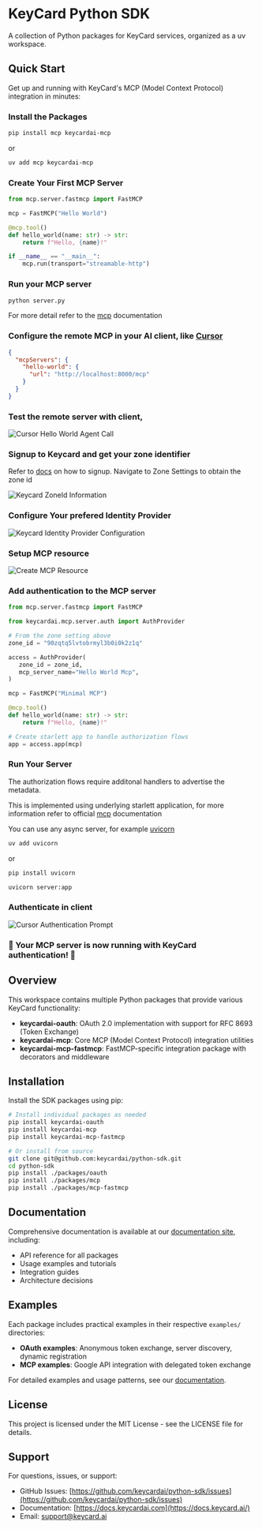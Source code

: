 # KeyCard Python SDK

A collection of Python packages for KeyCard services, organized as a uv workspace.

## Quick Start

Get up and running with KeyCard's MCP (Model Context Protocol) integration in minutes:

### Install the Packages

```bash
pip install mcp keycardai-mcp
```

or 

```bash
uv add mcp keycardai-mcp
```

### Create Your First MCP Server

```python
from mcp.server.fastmcp import FastMCP

mcp = FastMCP("Hello World")

@mcp.tool()
def hello_world(name: str) -> str:
    return f"Hello, {name}!"

if __name__ == "__main__":
    mcp.run(transport="streamable-http")
```

### Run your MCP server

```bash
python server.py
```

For more detail refer to the [mcp](https://github.com/modelcontextprotocol/python-sdk?tab=readme-ov-file#streamable-http-transport) documentation

### Configure the remote MCP in your AI client, like [Cursor](https://cursor.com/?from=home)

```json
{
  "mcpServers": {
    "hello-world": {
      "url": "http://localhost:8000/mcp"
    }
  }
}
```

### Test the remote server with client, 

![Cursor Hello World Agent Call](docs/images/cursor_hello_world_agent_call.png)

### Signup to Keycard and get your zone identifier

Refer to [docs](https://docs.keycard.ai/) on how to signup. Navigate to Zone Settings to obtain the zone id

![Keycard ZoneId Information](docs/images/keycard_zone_information.png)

### Configure Your prefered Identity Provider

![Keycard Identity Provider Configuration](docs/images/keycard_identity_provider_config.png)

### Setup MCP resource

![Create MCP Resource](docs/images/create_mcp_resource.png)

### Add authentication to the MCP server

```python
from mcp.server.fastmcp import FastMCP

from keycardai.mcp.server.auth import AuthProvider

# From the zone setting above
zone_id = "90zqtq5lvtobrmyl3b0i0k2z1q"

access = AuthProvider(
   zone_id = zone_id,
   mcp_server_name="Hello World Mcp",
)

mcp = FastMCP("Minimal MCP")

@mcp.tool()
def hello_world(name: str) -> str:
    return f"Hello, {name}!"

# Create starlett app to handle authorization flows
app = access.app(mcp)
```

### Run Your Server

The authorization flows require additonal handlers to advertise the metadata.

This is implemented using underlying starlett application, for more information refer to official [mcp](https://github.com/modelcontextprotocol/python-sdk?tab=readme-ov-file#streamablehttp-servers) documentation

You can use any async server, for example [uvicorn](https://www.uvicorn.org/)

```bash
uv add uvicorn
```

or

```bash
pip install uvicorn
```

```bash
uvicorn server:app
```

### Authenticate in client

![Cursor Authentication Prompt](docs/images/cursor_authenticate.png)


### 🎉 Your MCP server is now running with KeyCard authentication! 🎉


## Overview

This workspace contains multiple Python packages that provide various KeyCard functionality:

- **keycardai-oauth**: OAuth 2.0 implementation with support for RFC 8693 (Token Exchange)
- **keycardai-mcp**: Core MCP (Model Context Protocol) integration utilities
- **keycardai-mcp-fastmcp**: FastMCP-specific integration package with decorators and middleware

## Installation

Install the SDK packages using pip:

```bash
# Install individual packages as needed
pip install keycardai-oauth
pip install keycardai-mcp
pip install keycardai-mcp-fastmcp

# Or install from source
git clone git@github.com:keycardai/python-sdk.git
cd python-sdk
pip install ./packages/oauth
pip install ./packages/mcp
pip install ./packages/mcp-fastmcp
```

## Documentation

Comprehensive documentation is available at our [documentation site](https://docs.keycard.ai), including:
- API reference for all packages
- Usage examples and tutorials
- Integration guides
- Architecture decisions

## Examples

Each package includes practical examples in their respective `examples/` directories:

- **OAuth examples**: Anonymous token exchange, server discovery, dynamic registration
- **MCP examples**: Google API integration with delegated token exchange

For detailed examples and usage patterns, see our [documentation](https://docs.keycard.ai).

## License

This project is licensed under the MIT License - see the LICENSE file for details.

## Support

For questions, issues, or support:

- GitHub Issues: [https://github.com/keycardai/python-sdk/issues](https://github.com/keycardai/python-sdk/issues)
- Documentation: [https://docs.keycardai.com](https://docs.keycard.ai/)
- Email: support@keycard.ai
